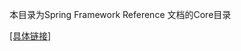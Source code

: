 本目录为Spring Framework Reference 文档的Core目录

[\[具体链接\]](https://docs.spring.io/spring-framework/docs/current/reference/html/core.html#beans)





